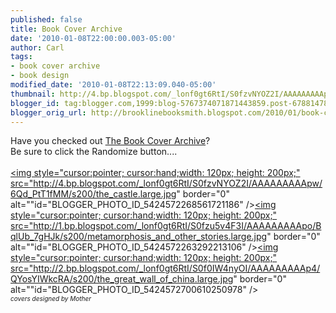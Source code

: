 ```yaml
---
published: false
title: Book Cover Archive
date: '2010-01-08T22:00:00.003-05:00'
author: Carl
tags:
- book cover archive
- book design
modified_date: '2010-01-08T22:13:09.040-05:00'
thumbnail: http://4.bp.blogspot.com/_lonf0gt6RtI/S0fzvNYOZ2I/AAAAAAAAApw/6Qd_PtT1fMM/s72-c/the_castle.large.jpg
blogger_id: tag:blogger.com,1999:blog-5767374071871443859.post-6788147890024367653
blogger_orig_url: http://brooklinebooksmith.blogspot.com/2010/01/book-cover-archive.html
---
```


Have you checked out <a href="http://bookcoverarchive.com/">The Book Cover Archive</a>? <br />Be sure to click the Randomize button....<br /><br /><a onblur="try {parent.deselectBloggerImageGracefully();} catch(e) {}" href="http://4.bp.blogspot.com/_lonf0gt6RtI/S0fzvNYOZ2I/AAAAAAAAApw/6Qd_PtT1fMM/s1600-h/the_castle.large.jpg"><img style="cursor:pointer; cursor:hand;width: 120px; height: 200px;" src="http://4.bp.blogspot.com/_lonf0gt6RtI/S0fzvNYOZ2I/AAAAAAAAApw/6Qd_PtT1fMM/s200/the_castle.large.jpg" border="0" alt=""id="BLOGGER_PHOTO_ID_5424572268561721186" /></a><a onblur="try {parent.deselectBloggerImageGracefully();} catch(e) {}" href="http://1.bp.blogspot.com/_lonf0gt6RtI/S0fzu5v4F3I/AAAAAAAAApo/BqlUb_7gHJk/s1600-h/metamorphosis_and_other_stories.large.jpg"><img style="cursor:pointer; cursor:hand;width: 120px; height: 200px;" src="http://1.bp.blogspot.com/_lonf0gt6RtI/S0fzu5v4F3I/AAAAAAAAApo/BqlUb_7gHJk/s200/metamorphosis_and_other_stories.large.jpg" border="0" alt=""id="BLOGGER_PHOTO_ID_5424572263292213106" /></a><a onblur="try {parent.deselectBloggerImageGracefully();} catch(e) {}" href="http://2.bp.blogspot.com/_lonf0gt6RtI/S0f0IW4nyOI/AAAAAAAAAp4/QYosYIWkcRA/s1600-h/the_great_wall_of_china.large.jpg"><img style="cursor:pointer; cursor:hand;width: 120px; height: 200px;" src="http://2.bp.blogspot.com/_lonf0gt6RtI/S0f0IW4nyOI/AAAAAAAAAp4/QYosYIWkcRA/s200/the_great_wall_of_china.large.jpg" border="0" alt=""id="BLOGGER_PHOTO_ID_5424572700610250978" /></a><br /><i><font size="1">covers designed by Mother</font></i>